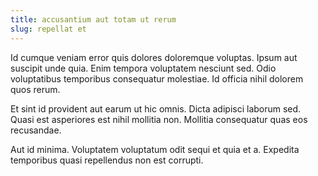 ```yaml
---
title: accusantium aut totam ut rerum
slug: repellat et
---
```


Id cumque veniam error quis dolores doloremque voluptas. Ipsum aut suscipit unde quia. Enim tempora voluptatem nesciunt sed. Odio voluptatibus temporibus consequatur molestiae. Id officia nihil dolorem quos rerum.

Et sint id provident aut earum ut hic omnis. Dicta adipisci laborum sed. Quasi est asperiores est nihil mollitia non. Mollitia consequatur quas eos recusandae.

Aut id minima. Voluptatem voluptatum odit sequi et quia et a. Expedita temporibus quasi repellendus non est corrupti.
